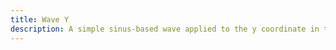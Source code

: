 ```yaml
---
title: Wave Y
description: A simple sinus-based wave applied to the y coordinate in the vertex shader.
---
```

